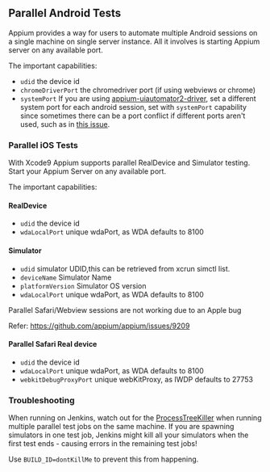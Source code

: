 ## Parallel Android Tests

Appium provides a way for users to automate multiple Android sessions on a single machine on single server instance. All it involves is starting Appium server on any available port.

The important capabilities:

- `udid` the device id
- `chromeDriverPort` the chromedriver port (if using webviews or chrome)
- `systemPort` If you are using [appium-uiautomator2-driver](https://github.com/appium/appium-uiautomator2-driver), set a different system port for each android session, set with `systemPort` capability since sometimes there can be a port conflict if different ports aren't used, such as in [this issue](https://github.com/appium/appium/issues/7745).


### Parallel iOS Tests

With Xcode9 Appium supports parallel RealDevice and Simulator testing. Start your Appium Server on any available port.

The important capabilities:

#### RealDevice
- `udid` the device id
- `wdaLocalPort` unique wdaPort, as WDA defaults to 8100
 
#### Simulator

- `udid` simulator UDID,this can be retrieved from xcrun simctl list.
- `deviceName` Simulator Name
- `platformVersion` Simulator OS version
- `wdaLocalPort` unique wdaPort, as WDA defaults to 8100

Parallel Safari/Webview sessions are not working due to an Apple bug

Refer: https://github.com/appium/appium/issues/9209

#### Parallel Safari Real device

- `udid` the device id
- `wdaLocalPort` unique wdaPort, as WDA defaults to 8100
- `webkitDebugProxyPort` unique webKitProxy, as IWDP defaults to 27753

### Troubleshooting

When running on Jenkins, watch out for the [ProcessTreeKiller](https://wiki.jenkins.io/display/JENKINS/ProcessTreeKiller) when running multiple parallel test jobs on the same machine. If you are spawning simulators in one test job, Jenkins might kill all your simulators when the first test ends - causing errors in the remaining test jobs!

Use `BUILD_ID=dontKillMe` to prevent this from happening.

